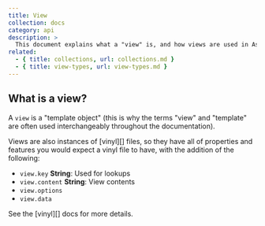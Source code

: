 ```yaml
---
title: View
collection: docs
category: api
description: >
  This document explains what a "view" is, and how views are used in Assemble. 
related: 
  - { title: collections, url: collections.md }
  - { title: view-types, url: view-types.md }
---
```


## What is a view?

A `view` is a "template object" (this is why the terms "view" and "template" are often used interchangeably throughout the documentation).

Views are also instances of [vinyl][] files, so they have all of properties and features you would expect a vinyl file to have, with the addition of the following:

- `view.key` **String**: Used for lookups 
- `view.content` **String**: View contents
- `view.options`
- `view.data`

See the [vinyl][] docs for more details.
